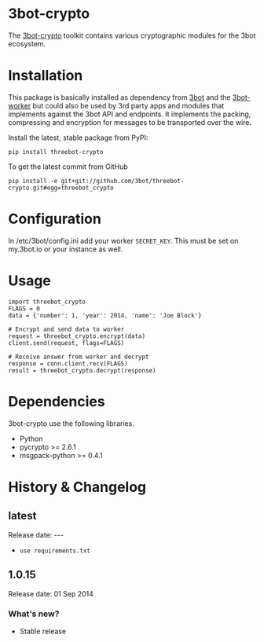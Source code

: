 # 3bot-crypto

The [3bot-crypto](https://github.com/3bot/3bot-crypto) toolkit contains various cryptographic modules for the 3bot ecosystem.

# Installation

This package is basically installed as dependency from [3bot](https://github.com/3bot/3bot) and the [3bot-worker](https://github.com/3bot/3bot-worker)
but could also be used by 3rd party apps and modules that implements against the 3bot API and endpoints.
It implements the packing, compressing and encryption for messages to be transported over the wire.

Install the latest, stable package from PyPI:

	pip install threebot-crypto


To get the latest commit from GitHub

	pip install -e git+git://github.com/3bot/threebot-crypto.git#egg=threebot_crypto


# Configuration

In /etc/3bot/config.ini add your worker `SECRET_KEY`. This must be set on my.3bot.io or your instance as well.


# Usage

	import threebot_crypto
	FLAGS = 0
	data = {'number': 1, 'year': 2014, 'name': 'Joe Block'}

	# Encrypt and send data to worker
	request = threebot_crypto.encrypt(data)
	client.send(request, flags=FLAGS)

	# Receive answer from worker and decrypt
    response = conn.client.recv(FLAGS)
    result = threebot_crypto.decrypt(response)


# Dependencies

3bot-crypto use the following libraries.

* Python
* pycrypto >= 2.6.1
* msgpack-python >= 0.4.1


# History & Changelog

## latest

Release date: ---
* `use requirements.txt`

## 1.0.15

Release date: 01 Sep 2014

### What's new?

* Stable release
